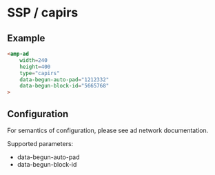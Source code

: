 <!---
Copyright 2015 The AMP HTML Authors. All Rights Reserved.

Licensed under the Apache License, Version 2.0 (the "License");
you may not use this file except in compliance with the License.
You may obtain a copy of the License at

      http://www.apache.org/licenses/LICENSE-2.0

Unless required by applicable law or agreed to in writing, software
distributed under the License is distributed on an "AS-IS" BASIS,
WITHOUT WARRANTIES OR CONDITIONS OF ANY KIND, either express or implied.
See the License for the specific language governing permissions and
limitations under the License.
-->

# SSP / capirs

## Example

```html
<amp-ad 
    width=240
    height=400
    type="capirs"
    data-begun-auto-pad="1212332"
    data-begun-block-id="5665768"
>
```

## Configuration

For semantics of configuration, please see ad network documentation.

Supported parameters:

- data-begun-auto-pad
- data-begun-block-id
